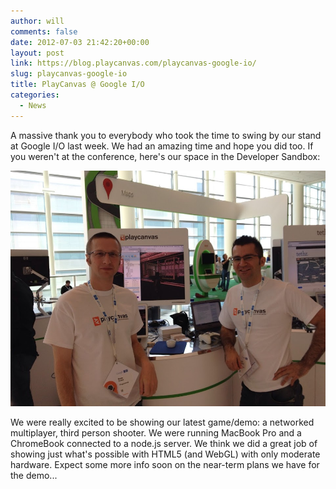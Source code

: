 ```yaml
---
author: will
comments: false
date: 2012-07-03 21:42:20+00:00
layout: post
link: https://blog.playcanvas.com/playcanvas-google-io/
slug: playcanvas-google-io
title: PlayCanvas @ Google I/O
categories:
  - News
---
```


A massive thank you to everybody who took the time to swing by our stand at Google I/O last week. We had an amazing time and hope you did too. If you weren't at the conference, here's our space in the Developer Sandbox:

[![Google IO Booth](/assets/media/google-io-booth.jpg)](/assets/media/google-io-booth.jpg)

We were really excited to be showing our latest game/demo: a networked multiplayer, third person shooter. We were running MacBook Pro and a ChromeBook connected to a node.js server. We think we did a great job of showing just what's possible with HTML5 (and WebGL) with only moderate hardware. Expect some more info soon on the near-term plans we have for the demo...
